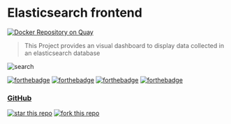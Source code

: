 # Elasticsearch frontend
[![Docker Repository on Quay](https://quay.io/repository/elastifeed/es-frontend/status "Docker Repository on Quay")](https://quay.io/repository/elastifeed/es-frontend)
> This Project provides an visual dashboard to display data collected in an elasticsearch database

![search](https://i.imglol.de/search-2041815_19202lpeone4.jpg)

[![forthebadge](https://forthebadge.com/images/badges/uses-css.svg)](http://forthebadge.com)
[![forthebadge](https://forthebadge.com/images/badges/uses-git.svg)](http://forthebadge.com)
[![forthebadge](https://forthebadge.com/images/badges/uses-html.svg)](http://forthebadge.com)
[![forthebadge](https://forthebadge.com/images/badges/uses-js.svg)](http://forthebadge.com)

### [GitHub](http://githubbadges.com)
[![star this repo](http://githubbadges.com/star.svg?user=elastifeed&repo=es-frontend&style=flat)](https://github.com/elastifeed/es-frontend)
[![fork this repo](http://githubbadges.com/fork.svg?user=elastifeed&repo=es-frontend&style=flat)](https://github.com/elastifeed/es-frontend/fork)







